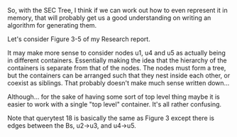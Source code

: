 So, with the SEC Tree, I think if we can work out how to even represent it in
memory, that will probably get us a good understanding on writing an 
algorithm for generating them.

Let's consider Figure 3-5 of my Research report.

It may make more sense to consider nodes u1, u4 and u5 as actually being in 
different containers. Essentially making the idea that the hierarchy of the
containers is separate from that of the nodes. The nodes must form a tree, but
the containers can be arranged such that they nest inside each other, or 
coexist as siblings. That probably doesn't make much sense written down...

Although... for the sake of having some sort of top level thing maybe it is
easier to work with a single "top level" container. It's all rather confusing.

Note that querytest 18 is basically the same as Figure 3 except there is edges
between the Bs, u2->u3, and u4->u5.

